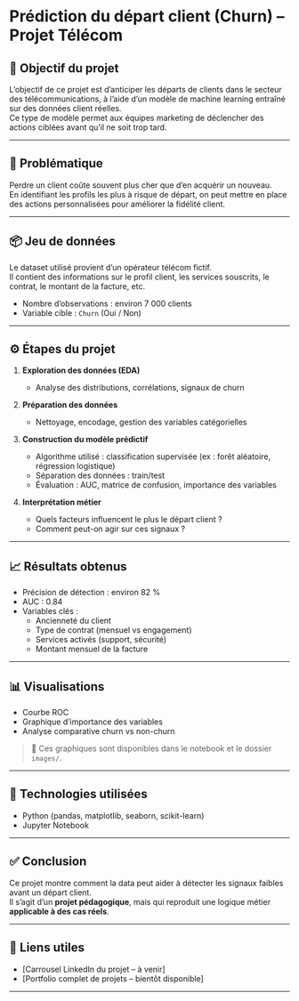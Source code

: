 
# Prédiction du départ client (Churn) – Projet Télécom

## 🎯 Objectif du projet
L’objectif de ce projet est d’anticiper les départs de clients dans le secteur des télécommunications, 
à l’aide d’un modèle de machine learning entraîné sur des données client réelles.  
Ce type de modèle permet aux équipes marketing de déclencher des actions ciblées avant qu’il ne soit trop tard.

---

## 🧠 Problématique
Perdre un client coûte souvent plus cher que d’en acquérir un nouveau.  
En identifiant les profils les plus à risque de départ, on peut mettre en place des actions personnalisées 
pour améliorer la fidélité client.

---

## 📦 Jeu de données
Le dataset utilisé provient d’un opérateur télécom fictif.  
Il contient des informations sur le profil client, les services souscrits, le contrat, le montant de la facture, etc.

- Nombre d’observations : environ 7 000 clients
- Variable cible : `Churn` (Oui / Non)

---

## ⚙️ Étapes du projet
1. **Exploration des données (EDA)**  
   - Analyse des distributions, corrélations, signaux de churn

2. **Préparation des données**  
   - Nettoyage, encodage, gestion des variables catégorielles

3. **Construction du modèle prédictif**  
   - Algorithme utilisé : classification supervisée (ex : forêt aléatoire, régression logistique)
   - Séparation des données : train/test
   - Évaluation : AUC, matrice de confusion, importance des variables

4. **Interprétation métier**  
   - Quels facteurs influencent le plus le départ client ?
   - Comment peut-on agir sur ces signaux ?

---

## 📈 Résultats obtenus
- Précision de détection : environ 82 %
- AUC : 0.84
- Variables clés :
  - Ancienneté du client
  - Type de contrat (mensuel vs engagement)
  - Services activés (support, sécurité)
  - Montant mensuel de la facture

---

## 📊 Visualisations

- Courbe ROC  
- Graphique d’importance des variables  
- Analyse comparative churn vs non-churn

> 📁 Ces graphiques sont disponibles dans le notebook et le dossier `images/`.

---

## 🧩 Technologies utilisées
- Python (pandas, matplotlib, seaborn, scikit-learn)
- Jupyter Notebook

---

## ✅ Conclusion
Ce projet montre comment la data peut aider à détecter les signaux faibles avant un départ client.  
Il s’agit d’un **projet pédagogique**, mais qui reproduit une logique métier **applicable à des cas réels**.

---

## 🔗 Liens utiles
- [Carrousel LinkedIn du projet – à venir]
- [Portfolio complet de projets – bientôt disponible]

---

